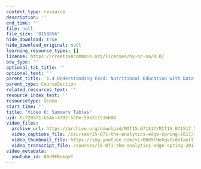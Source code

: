 ```yaml
---
content_type: resource
description: ''
end_time: ''
file: null
file_size: '8158856'
hide_download: true
hide_download_original: null
learning_resource_types: []
license: https://creativecommons.org/licenses/by-nc-sa/4.0/
ocw_type: ''
optional_tab_title: ''
optional_text: ''
parent_title: '1.4 Understanding Food: Nutritional Education with Data  (Recitation)'
parent_type: CourseSection
related_resources_text: ''
resource_index_text: ''
resourcetype: Video
start_time: ''
title: 'Video 6: Summary Tables'
uid: 6cf203f1-b14e-4792-530e-59a31153bb94
video_files:
  archive_url: https://archive.org/download/MIT15.071S17/MIT15_071S17_Session_1.4.07_300k.mp4
  video_captions_file: /courses/15-071-the-analytics-edge-spring-2017/3b10f17b5f03564083c15ffba74aa6f7_D32g7Vv3_gA.vtt
  video_thumbnail_file: https://img.youtube.com/vi/B0d9FBokqvY/default.jpg
  video_transcript_file: /courses/15-071-the-analytics-edge-spring-2017/e1ba75403033697bba7970995f018b71_D32g7Vv3_gA.pdf
video_metadata:
  youtube_id: B0d9FBokqvY
---
```

